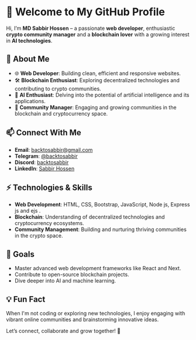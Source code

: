 # 👋 Welcome to My GitHub Profile  

Hi, I’m **MD Sabbir Hossen** – a passionate **web developer**, enthusiastic **crypto community manager** and a **blockchain lover** with a growing interest in **AI technologies**.  

## 🌟 About Me  
- 🌐 **Web Developer**: Building clean, efficient and responsive websites.  
- 🛠️ **Blockchain Enthusiast**: Exploring decentralized technologies and contributing to crypto communities.  
- 🤖 **AI Enthusiast**: Delving into the potential of artificial intelligence and its applications.  
- 🤝 **Community Manager**: Engaging and growing communities in the blockchain and cryptocurrency space.  

## 📫 Connect With Me  
- **Email**: [backtosabbir@gmail.com](mailto:backtosabbir@gmail.com)  
- **Telegram**: [@backtosabbir](https://t.me/backtosabbir)  
- **Discord**: [backtosabbir](https://discord.com/)  
- **LinkedIn**: [Sabbir Hossen](https://www.linkedin.com/in/backtosabbir)  

## ⚡ Technologies & Skills  
- **Web Development**: HTML, CSS, Bootstrap, JavaScript, Node js, Express js and ejs .  
- **Blockchain**: Understanding of decentralized technologies and cryptocurrency ecosystems.  
- **Community Management**: Building and nurturing thriving communities in the crypto space.  

## 🚀 Goals  
- Master advanced web development frameworks like React and Next.  
- Contribute to open-source blockchain projects.  
- Dive deeper into AI and machine learning.  

## 💡 Fun Fact  
When I'm not coding or exploring new technologies, I enjoy engaging with vibrant online communities and brainstorming innovative ideas.  

Let’s connect, collaborate and grow together! 🚀
